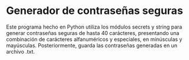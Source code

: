# Generador de contraseñas seguras
Este programa hecho en Python utiliza los módulos secrets y string para generar contraseñas seguras de hasta 40 carácteres,
presentando una combinación de carácteres alfanuméricos y especiales, en minúsculas y mayúsculas. Posteriormente, guarda las contraseñas
generadas en un archivo .txt.

